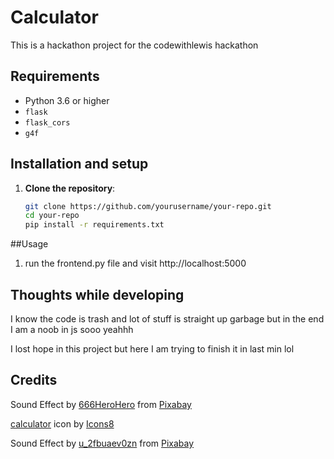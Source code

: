 # Calculator

This is a hackathon project for the codewithlewis hackathon


## Requirements

- Python 3.6 or higher
- `flask`
- `flask_cors`
- `g4f`

## Installation and setup

1. **Clone the repository**:

   ```bash
   git clone https://github.com/yourusername/your-repo.git
   cd your-repo
   pip install -r requirements.txt

##Usage 
1. run the frontend.py file and visit http://localhost:5000
 






## Thoughts while developing 
I know the code is trash 
and lot of stuff is straight up garbage 
but in the end I am a noob in js sooo yeahhh 

I lost hope in this project but here I am trying to finish it in last min lol 




## Credits 
Sound Effect by <a href="https://pixabay.com/users/666herohero-25759907/?utm_source=link-attribution&utm_medium=referral&utm_campaign=music&utm_content=21156">666HeroHero</a> from <a href="https://pixabay.com//?utm_source=link-attribution&utm_medium=referral&utm_campaign=music&utm_content=21156">Pixabay</a>

<a target="_blank" href="https://icons8.com/icon/z8FKxMpQhSTH/calculator">calculator</a> icon by <a target="_blank" href="https://icons8.com">Icons8</a>


Sound Effect by <a href="https://pixabay.com/users/u_2fbuaev0zn-30247713/?utm_source=link-attribution&utm_medium=referral&utm_campaign=music&utm_content=121244">u_2fbuaev0zn</a> from <a href="https://pixabay.com/sound-effects//?utm_source=link-attribution&utm_medium=referral&utm_campaign=music&utm_content=121244">Pixabay</a>
